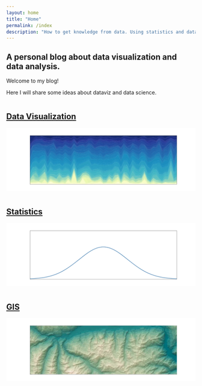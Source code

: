 ```yaml
---
layout: home
title: "Home"
permalink: /index
description: "How to get knowledge from data. Using statistics and data visualization to get out most out from our data."
---
```


## A personal blog about data visualization and data analysis.

<div class="emphbox">
Welcome to my blog!


<!--
Here I will collect and discuss some ideas that allowed me to improve my data
analysis, from Bayesian statistics (of course by using PyMC) to dataviz.
-->
Here I will share some ideas about dataviz and data science.

</div>

<div class='div-gradient'></div>

<div class="home-links">
</div>

<div style="display:flex;
  flex-wrap: wrap;gap: 10px;">
<div class='homeCard' id='homeCardDataviz'>
<a href="/dataviz">
<h2 class="homeText" id="homeTextDataviz">Data Visualization</h2>
<img src="/docs/assets/images/dataviz.webp" alt="dataviz" class='homeImg'>
</a>
</div>

<div class='homeCard' id='homeCardStatistics'>
<a href="/statistics">
<h2 class="homeText" id="homeTextStatistics">Statistics</h2>
<img src="/docs/assets/images/statistics.webp" alt="statistics" class='homeImg'>
</a>
</div>
<div class='homeCard' id='homeCardGIS'>
<a href="/gis">
<h2 class="homeText" id="homeTextGIS">GIS</h2>
<img src="/docs/assets/images/gis_new.webp" alt="GIS" class='homeImg'>
</a>
</div>
</div>
